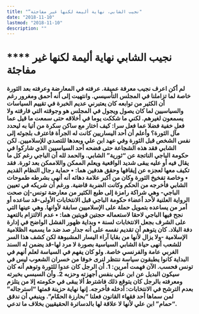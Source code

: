 ```yaml
---
title: "“نجيب الشابي، نهاية أليمة لكنها غير مفاجئة"
date: "2018-11-10"
lastmod: "2018-11-10"
description: ""
---
```

# **** **نجيب الشابي نهاية أليمة لكنها غير مفاجئة**

### لم أكن اعرف نجيب معرفة عميقة. عرفته في المعارضة وعرفته بعد الثورة خاصة لما تزاملنا في المجلس التأسيسي. وانتهيت إلى أنه أحمق ومغرور رغم أن الكثير من توابعه كان يعتبرني عديم الخبرة في تقييم السياسات والسياسيين لما كان يصول ويجول في المجلس هو وجوقته التي فارقته ولا يسمعون لغيرهم. لكني ما شككت يوما في أخلاقه حتى سمعت ما قيل عما فعل خفية فضلا عما فعل سرا: كيف اختار مع ساكن سكرة من أتيا به ليحدد مآل الثورة؟ وأعلم أن أحد اليساريين كانت له الجرأة فاعترف بلجوئه إلى نفس الشخص قبل الثورة وفي عهد ابن علي وبعدها للتصدي للإسلاميين. لكن الشابي فقد هذه الشجاعة حتى فضحه أحد السياسيين الذي شاركوا في حكومة الباجي الناتجة عن “ثورية” الشابي. والحمد لله أن الباجي رغم كل ما يقال فيه أو عليه يبقى شديد الواقعية ويعلم الممكن واللاممكن بعد ثورة. فقد تكيف معها لعجزه عن إيقافها وحقق هدفين هما: • حماية رجال النظام القديم • وخاصة تفخيخ الثورة وكان من أكبر علامة دهائه أنه أنهى بشرطه طموحات الشابي فأخرجه من الحكم وكانت الضربة قاضية. ورغم أن شريكه في تعيين الباجي- وهي شراكة رامزة إلى طبع الكثير من معارضة تونس-إن صحت الرواية العلنية لأحد أعضاء حكومة الباجي قبل الانتخابات الأولى-قد ساعده أو أمر من يساعده بتمويل حملة على الإسلاميين سابقة لأوانها. وهي عينها التي نجح فيها الباجي لاحقا لاستعماله حجتين قويتين هما: • عدم الالتزام بالتعهد على الشرف بجعل الانتخابات لسنة • وبداية ظهور الفشل الواضح في إدارة دفة البلاد. كان يتوهم أن تقديم نفسه على أنه جدار صد ضد ما يسميه الظلامية الإسلامية -ولا يزال لأنها من بقايا آراء اليسار المشبوهة لكن كشف هذا السر للشعب أنهى حياة الشابي السياسية بصورة لا مرد لها-قد يضمن له السند الغربي عامة والفرنسي خاصة. ولو كان يفهم في السياسة لعلم أنهم في البداية كانوا يطبقون سياسة ننتظر لنرى خوفا من خسران الشعوب ليس في تونس فحسب. الآن فهمت أمرين: 1. أن الرجل كان عدوا للثورة وتوهم أنه كان سيكون البديل عن ابن علي بنفس أجهزته وحزبه 2. وأن السبسي بخبرته ومعرفته بالرجل كان يتوقع ذلك فاشترط ألا يبقى في حكومته إلا من يتلزم بعدم الترشح في الانتخابات: أدخله فأخرجه. إنها نهاية حزينة قمتها “استرجاله” لمن سماها أحد فقهاء القانون فعلنا “بحارزة الحمّام”. وينبغي أن ندقق “حمام” ابن علي لأنها لا علاقة لها بالدساترة الحقيقيين بخلاف ما تدعي.

###